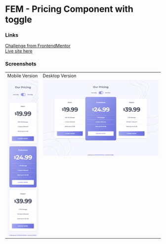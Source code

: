 # FEM - Pricing Component with toggle

### Links

[Challenge from FrontendMentor](https://www.frontendmentor.io/challenges/pricing-component-with-toggle-8vPwRMIC)\
[Live site here]()

### Screenshots

<table>
  <tr>
    <td>Mobile Version</td>
    <td>Desktop Version</td>
  </tr>
  <tr valign="top">
    <td><img src="./screenshots/mobile.png" alt="mobile version" /></td>
    <td><img src="./screenshots/desktop.png" alt="desktop version" /></td>
  </tr>
</table>
